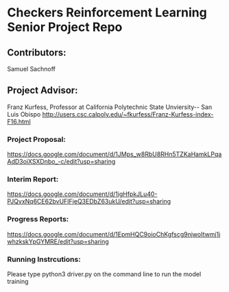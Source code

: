 # Checkers Reinforcement Learning Senior Project Repo

## Contributors: 
Samuel Sachnoff

## Project Advisor:
Franz Kurfess, Professor at California Polytechnic State Unviersity-- San Luis Obispo
http://users.csc.calpoly.edu/~fkurfess/Franz-Kurfess-index-F16.html


### Project Proposal:
https://docs.google.com/document/d/1JMps_w8RbU8RHn5TZKaHamkLPqaAdD3oiXSXDnbo_-c/edit?usp=sharing

### Interim Report: 
https://docs.google.com/document/d/1igHfpkJLu40-PJQvxNq6CE62bvUFIFjeQ3EDbZ63ukU/edit?usp=sharing

### Progress Reports: 
https://docs.google.com/document/d/1EpmHQC9oioChKgfscg9njwoItwmj1jwhzkskYpGYMRE/edit?usp=sharing

### Running Instrcutions:
Please type python3 driver.py on the command line to run the model training

